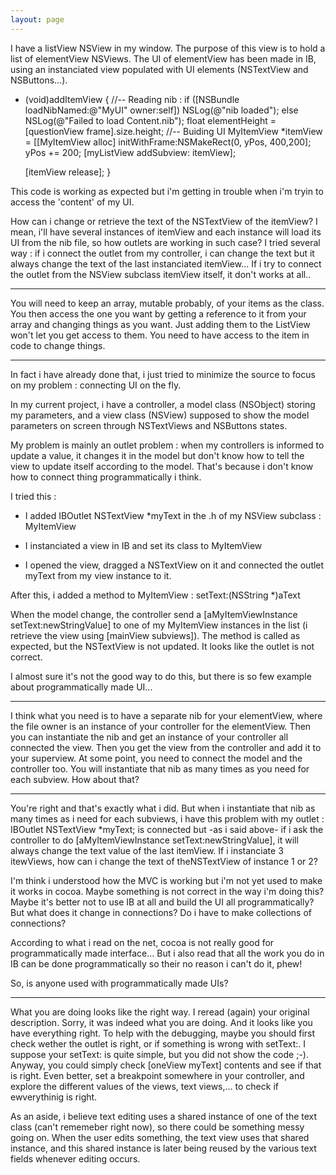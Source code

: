 ```yaml
---
layout: page
---
```




I have a listView NSView in my window. The purpose of this view is to hold a list of elementView NSViews.
The UI of elementView has been made in IB, using an instanciated view populated with UI elements (NSTextView and NSButtons...).

    
- (void)addItemView
{
	//-- Reading nib :
	if ([NSBundle loadNibNamed:@"MyUI" owner:self])
		NSLog(@"nib loaded");
	else NSLog(@"Failed to load Content.nib");
	float elementHeight = [questionView frame].size.height;
	//-- Buiding UI
	MyItemView *itemView = [[MyItemView alloc] initWithFrame:NSMakeRect(0, yPos, 400,200];
       yPos += 200;
       [myListView addSubview: itemView];
	
	[itemView release];
}


This code is working as expected but i'm getting in trouble when i'm tryin to access the 'content' of my UI.

How can i change or retrieve the text of the NSTextView of the itemView? I mean, i'll have several instances of itemView and each instance will load its UI from the nib file, so how outlets are working in such case? I tried several way : if i connect the outlet from my controller, i can change the text but it always change the text of the last instanciated itemView... If i try to connect the outlet from the NSView subclass itemView itself, it don't works at all..

----

You will need to keep an array, mutable probably, of your items as the class. You then access the one you want by getting a reference to it from your array and changing things as you want.  Just adding them to the ListView won't let you get access to them. You need to have access to the item in code to change things.

----

In fact i have already done that, i just tried to minimize the source to focus on my problem : connecting UI on the fly.

In my current project, i have a controller, a model class (NSObject) storing my parameters, and a view class (NSView) supposed to show the model parameters on screen through NSTextViews and NSButtons states.

My problem is mainly an outlet problem : when my controllers is informed to update a value, it changes it in the model but don't know how to tell the view to update itself according to the model. That's because i don't know how to connect thing programmatically i think.

I tried this :

* I added     IBOutlet NSTextView *myText in the .h of my NSView subclass : MyItemView

* I instanciated a view in IB and set its class to MyItemView

* I opened the view, dragged a NSTextView on it and connected the outlet myText from my view instance to it.


After this, i added a method to MyItemView :     setText:(NSString *)aText

When the model change, the controller send a     [aMyItemViewInstance setText:newStringValue] to one of my MyItemView instances in the list (i retrieve the view using [mainView subviews]).
The method is called as expected, but the NSTextView is not updated. It looks like the outlet is not correct.

I almost sure it's not the good way to do this, but there is so few example about programmatically made UI...


----

I think  what you need is to have a separate nib for your elementView, where the file owner is an instance of your controller for the elementView. Then you can instantiate the nib and get an instance of your controller all connected the view. Then you get the view from the controller and add it to your superview. At some point, you need to connect the model and the controller too. You will instantiate that nib as many times as you need for each subview. How about that?

----

You're right and that's exactly what i did. But when i instantiate that nib as many times as i need for each subviews, i have this problem with my outlet :     IBOutlet NSTextView *myText;  is connected but -as i said above- if i ask the controller to do     [aMyItemViewInstance setText:newStringValue], it will always change the text value of the last itemView. If i instanciate 3 itewViews, how can i change the text of theNSTextView of instance 1 or 2?

I'm think i understood how the MVC is working but i'm not yet used to make it works in cocoa. Maybe something is not correct in the way i'm doing this?
Maybe it's better not to use IB at all and build the UI all programmatically? But what does it change in connections? Do i have to make collections of connections?

According to what i read on the net, cocoa is not really good for programmatically made interface... But i also read that all the work you do in IB can be done programmatically so their no reason i can't do it, phew!

So, is anyone used with programmatically made UIs?

----
What you are doing looks like the right way. I reread (again) your original description. Sorry, it was indeed what you are doing. And it looks like you have everything right.
To help with the debugging, maybe you should first check wether the outlet is right, or if something is wrong with     setText:. I suppose your     setText: is quite simple, but you did not show the code ;-). Anyway, you could simply check     [oneView myText] contents and see if that is right. Even better, set a breakpoint somewhere in your controller, and explore the different values of the views, text views,... to check if ewverythinig is right.

As an aside, i believe text editing uses a shared instance of one of the text class (can't rememeber right now), so there could be something messy going on. When the user edits something, the text view uses that shared instance, and this shared instance is later being reused by the various text fields whenever editing occurs.
